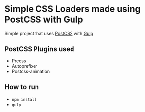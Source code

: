 # Simple CSS Loaders made using PostCSS with Gulp
Simple project that uses [PostCSS](http://postcss.org/) with [Gulp](https://gulpjs.com/)
## PostCSS Plugins used 
* Precss
* Autoprefixer
* Postcss-animation
## How to run 
* `npm install`
* `gulp`
